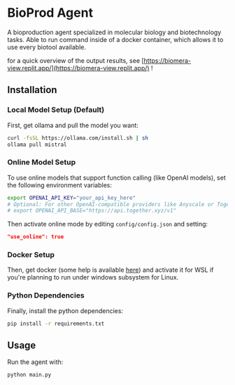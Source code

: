 # BioProd Agent

A bioproduction agent specialized in molecular biology and biotechnology tasks. Able to run command inside of a docker container, which allows it to use every biotool available.

for a quick overview of the output results, see [https://biomera-view.replit.app/](https://biomera-view.replit.app/) !

## Installation

### Local Model Setup (Default)

First, get ollama and pull the model you want:

```bash
curl -fsSL https://ollama.com/install.sh | sh
ollama pull mistral
```

### Online Model Setup

To use online models that support function calling (like OpenAI models), set the following environment variables:

```bash
export OPENAI_API_KEY="your_api_key_here"
# Optional: For other OpenAI-compatible providers like Anyscale or Together.ai
# export OPENAI_API_BASE="https://api.together.xyz/v1"
```

Then activate online mode by editing `config/config.json` and setting:
```json
"use_online": true
```

### Docker Setup

Then, get docker (some help is available [here](https://docs.docker.com/engine/install/)) and activate it for WSL if you're planning to run under windows subsystem for Linux.

### Python Dependencies

Finally, install the python dependencies:

```bash
pip install -r requirements.txt
```

## Usage

Run the agent with:

```bash
python main.py
```
